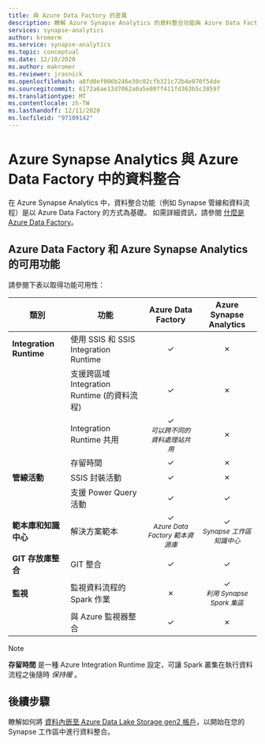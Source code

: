 ```yaml
---
title: 與 Azure Data Factory 的差異
description: 瞭解 Azure Synapse Analytics 的資料整合功能與 Azure Data Factory 的不同之處
services: synapse-analytics
author: kromerm
ms.service: synapse-analytics
ms.topic: conceptual
ms.date: 12/10/2020
ms.author: makromer
ms.reviewer: jrasnick
ms.openlocfilehash: a8fd0ef006b246e30c02cfb321c72b4e070f54de
ms.sourcegitcommit: 6172a6ae13d7062a0a5e00ff411fd363b5c38597
ms.translationtype: MT
ms.contentlocale: zh-TW
ms.lasthandoff: 12/11/2020
ms.locfileid: "97109142"
---
```

# <a name="data-integration-in-azure-synapse-analytics-versus-azure-data-factory"></a>Azure Synapse Analytics 與 Azure Data Factory 中的資料整合

在 Azure Synapse Analytics 中，資料整合功能（例如 Synapse 管線和資料流程）是以 Azure Data Factory 的方式為基礎。 如需詳細資訊，請參閱 [什麼是 Azure Data Factory](../../data-factory/introduction.md)。


## <a name="available-features-in-azure-data-factory-and-azure-synapse-analytics"></a>Azure Data Factory 和 Azure Synapse Analytics 的可用功能

請參閱下表以取得功能可用性：

| 類別                 | 功能    |  Azure Data Factory  | Azure Synapse Analytics |
| ------------------------ | ---------- | :------------------: | :---------------------: |
| **Integration Runtime**  | 使用 SSIS 和 SSIS Integration Runtime | ✓ | ✗ |
|                          | 支援跨區域 Integration Runtime (的資料流程)  | ✓ | ✗ |
|                          | Integration Runtime 共用 | ✓<br><small>*可以跨不同的資料處理站共用* | ✗ |
|                          | 存留時間 | ✓ | ✗ |
| **管線活動** | SSIS 封裝活動 | ✓ | ✗ |
|                          | 支援 Power Query 活動 | ✓ | ✓ |
| **範本庫和知識中心** | 解決方案範本 | ✓<br><small>*Azure Data Factory 範本資源庫* | ✓<br><small>*Synapse 工作區知識中心* |
| **GIT 存放庫整合** | GIT 整合 | ✓ | ✓ |
| **監視**           | 監視資料流程的 Spark 作業 | ✗ | ✓<br><small>*利用 Synapse Spark 集區* |
|                          | 與 Azure 監視器整合 | ✓ | ✗ |

> [!Note]
> **存留時間** 是一種 Azure Integration Runtime 設定，可讓 Spark 叢集在執行資料流程之後隨時 *保持暖* 。
>


## <a name="next-steps"></a>後續步驟

瞭解如何將 [資料內嵌至 Azure Data Lake Storage gen2 帳戶](data-integration-data-lake.md)，以開始在您的 Synapse 工作區中進行資料整合。
